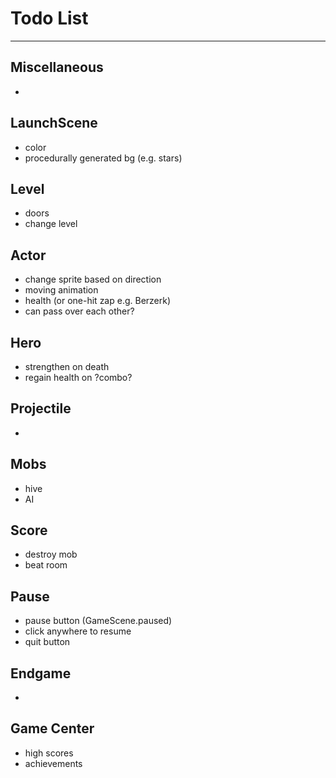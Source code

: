 # Todo List

---

## Miscellaneous
* 

## LaunchScene
* color
* procedurally generated bg (e.g. stars)

## Level
* doors
* change level

## Actor
* change sprite based on direction
* moving animation
* health (or one-hit zap e.g. Berzerk)
* can pass over each other?

## Hero
* strengthen on death
* regain health on ?combo?

## Projectile
* 

## Mobs
* hive
* AI

## Score
* destroy mob
* beat room

## Pause
* pause button (GameScene.paused)
* click anywhere to resume
* quit button

## Endgame
* 

## Game Center
* high scores
* achievements
